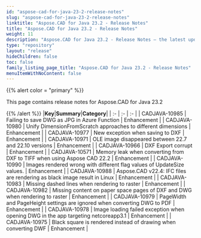 ```yaml
---
id: "aspose-cad-for-java-23-2-release-notes"
slug: "aspose-cad-for-java-23-2-release-notes"
linktitle: "Aspose.CAD for Java 23.2 - Release Notes"
title: "Aspose.CAD for Java 23.2 - Release Notes"
weight: 11
description: "Aspose.CAD for Java 23.2 - Release Notes – the latest updates and fixes."
type: "repository"
layout: "release"
hideChildren: false
toc: false
family_listing_page_title: "Aspose.CAD for Java 23.2 - Release Notes"
menuItemWithNoContent: false
---
```


{{% alert color = "primary" %}}

This page contains release notes for Aspose.CAD for Java 23.2

{{% /alert %}}
|**Key**|**Summary**|**Category**|
| :- | :- | :- |
| CADJAVA-10985 | Failing to save DWG as JPG in Azure Function | Enhancement |
| CADJAVA-10980 | Unify DimensionFromScratch approaches to different dimensions | Enhancement |
| CADJAVA-10977 | New exception when saving to DXF | Enhancement |
| CADJAVA-10971 | OLE image disappeared between 22.7 and 22.10 versions | Enhancement |
| CADJAVA-10966 | DXF Export corrupt | Enhancement |
| CADJAVA-10571 | Memory leak when converting from DXF to TIFF when using Aspose CAD 22.2 | Enhancement |
| CADJAVA-10990 | Images rendered wrong with different flag values of UpdateSize values. | Enhancement |
| CADJAVA-10988 | Aspose.CAD v22.4: IFC files are rendering as black image result in Linux | Enhancement |
| CADJAVA-10983 | Missing dashed lines when rendering to raster | Enhancement |
| CADJAVA-10982 | Missing content on paper space pages of DXF and DWG when rendering to raster | Enhancement |
| CADJAVA-10979 | PageWidth and PageHeight settings are ignored when converting DWG to PDF | Enhancement |
| CADJAVA-10978 | Image loading failed exception when opening DWG in the app targeting netcoreapp3.1 | Enhancement |
| CADJAVA-10975 | Black square is rendered instead of drawing when converting DWF | Enhancement |
